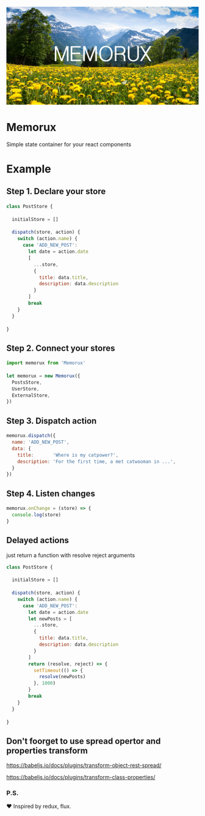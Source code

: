 ![alt tag](https://raw.githubusercontent.com/sterjakovigor/memorux/master/memorux.jpg)

# Memorux
Simple state container for your react components

# Example

## Step 1. Declare your store

```javascript
class PostStore {

  initialStore = []

  dispatch(store, action) {
    switch (action.name) {
      case 'ADD_NEW_POST':
        let date = action.date
        [
          ...store,
          {
            title: data.title,
            description: data.description
          }
        ]
        break
    }
  }

}
````

## Step 2. Connect your stores

```javascript
import memorux from 'Memorux'

let memorux = new Memorux({
  PostsStore,
  UserStore,
  ExternalStore,
})
```

## Step 3. Dispatch action

```javascript
memorux.dispatch({
  name: 'ADD_NEW_POST',
  data: {
    title:       'Where is my catpower?',
    description: 'For the first time, a met catwooman in ...',
  }
})
```

## Step 4. Listen changes

```javascript
memorux.onChange = (store) => {
  console.log(store)
}
```

## Delayed actions 
just return a function with resolve reject arguments

```javascript
class PostStore {

  initialStore = []

  dispatch(store, action) {
    switch (action.name) {
      case 'ADD_NEW_POST':
        let date = action.date
        let newPosts = [
          ...store,
          {
            title: data.title,
            description: data.description
          }
        ]
        return (resolve, reject) => {
          setTimeout(() => {
            resolve(newPosts)
          }, 1000)
        }
        break
    }
  }

}
````

## Don't foorget to use spread opertor and properties transform
https://babeljs.io/docs/plugins/transform-object-rest-spread/

https://babeljs.io/docs/plugins/transform-class-properties/

### P.S.
:heart: Inspired by redux, flux.
